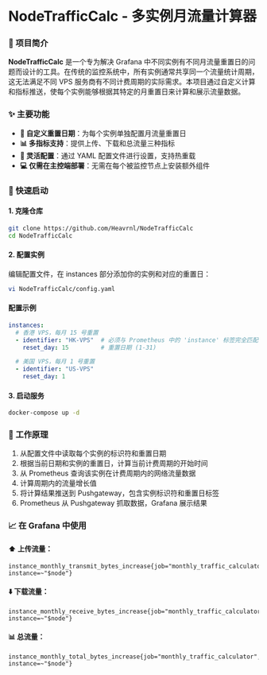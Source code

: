 # NodeTrafficCalc - 多实例月流量计算器

### 📝 项目简介

**NodeTrafficCalc** 是一个专为解决 Grafana 中不同实例有不同月流量重置日的问题而设计的工具。在传统的监控系统中，所有实例通常共享同一个流量统计周期，这无法满足不同 VPS 服务商有不同计费周期的实际需求。本项目通过自定义计算和指标推送，使每个实例能够根据其特定的月重置日来计算和展示流量数据。



### ✨ 主要功能

- **📆 自定义重置日期**：为每个实例单独配置月流量重置日
- **📊 多指标支持**：提供上传、下载和总流量三种指标
- **🔧 灵活配置**：通过 YAML 配置文件进行设置，支持热重载
- **💻 仅需在主控端部署**：无需在每个被监控节点上安装额外组件

### 🚀 快速启动

####  1. 克隆仓库

```bash
git clone https://github.com/Heavrnl/NodeTrafficCalc
cd NodeTrafficCalc
```
####  2. 配置实例

编辑配置文件，在 instances 部分添加你的实例和对应的重置日：
```bash
vi NodeTrafficCalc/config.yaml
```

####  配置示例

```yaml
instances:
  # 香港 VPS，每月 15 号重置
  - identifier: "HK-VPS"  # 必须与 Prometheus 中的 'instance' 标签完全匹配
    reset_day: 15         # 重置日期 (1-31)

  # 美国 VPS，每月 1 号重置
  - identifier: "US-VPS"
    reset_day: 1
```

####  3. 启动服务
```bash
docker-compose up -d
```

### 🔧 工作原理

1. 从配置文件中读取每个实例的标识符和重置日期
2. 根据当前日期和实例的重置日，计算当前计费周期的开始时间
3. 从 Prometheus 查询该实例在计费周期内的网络流量数据
4. 计算周期内的流量增长值
5. 将计算结果推送到 Pushgateway，包含实例标识符和重置日标签
6. Prometheus 从 Pushgateway 抓取数据，Grafana 展示结果

### 📈 在 Grafana 中使用

#### ⬆️ 上传流量：
```
instance_monthly_transmit_bytes_increase{job="monthly_traffic_calculator", instance=~"$node"}
```

#### ⬇️ 下载流量：
```
instance_monthly_receive_bytes_increase{job="monthly_traffic_calculator", instance=~"$node"}
```

#### 📊 总流量：
```
instance_monthly_total_bytes_increase{job="monthly_traffic_calculator", instance=~"$node"}
```


